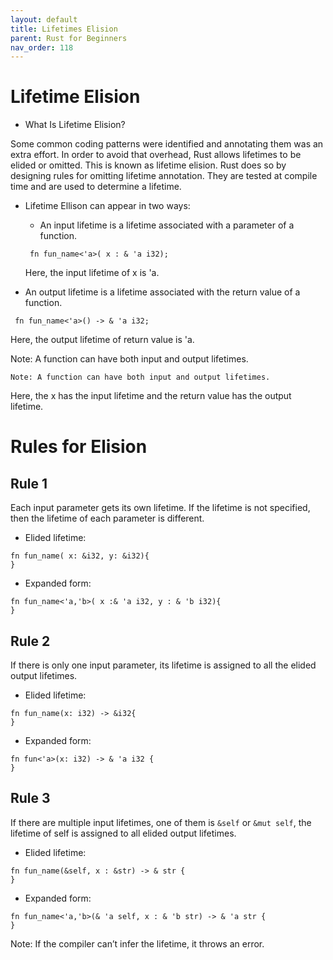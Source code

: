 ```yaml
---
layout: default
title: Lifetimes Elision
parent: Rust for Beginners
nav_order: 118
---
```


# Lifetime Elision

- What Is Lifetime Elision? 

Some common coding patterns were identified and annotating them was an extra effort. 
In order to avoid that overhead, Rust allows lifetimes to be elided or omitted. This is known as lifetime elision.
Rust does so by designing rules for omitting lifetime annotation. They are tested at compile time and are used to determine a lifetime.

- Lifetime Ellison can appear in two ways:
   - An input lifetime is a lifetime associated with a parameter of a function.
   ```
    fn fun_name<'a>( x : & 'a i32);  
   
   ```
   Here, the input lifetime of x is 'a.
   
- An output lifetime is a lifetime associated with the return value of a function.

```
 fn fun_name<'a>() -> & 'a i32;  
```
Here, the output lifetime of return value is 'a.

Note: A function can have both input and output lifetimes.

```
Note: A function can have both input and output lifetimes.

```
Here, the x has the input lifetime and the return value has the output lifetime.


# Rules for Elision 

## Rule 1 

Each input parameter gets its own lifetime. If the lifetime is not specified, then the lifetime of each parameter is different.

- Elided lifetime:

```
fn fun_name( x: &i32, y: &i32){ 
} 

```
- Expanded form:

```
fn fun_name<'a,'b>( x :& 'a i32, y : & 'b i32){
}

```
## Rule 2 
If there is only one input parameter, its lifetime is assigned to all the elided output lifetimes.
- Elided lifetime:

```
fn fun_name(x: i32) -> &i32{
}

```
- Expanded form:

```
fn fun<'a>(x: i32) -> & 'a i32 {
}

```
## Rule 3 

If there are multiple input lifetimes, one of them is `&self` or `&mut self`, the lifetime of self is assigned to all elided output lifetimes.

- Elided lifetime:

```
fn fun_name(&self, x : &str) -> & str {
}

```
- Expanded form:

```
fn fun_name<'a,'b>(& 'a self, x : & 'b str) -> & 'a str {
}

```
Note: If the compiler can’t infer the lifetime, it throws an error.












